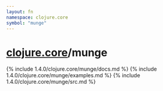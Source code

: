 ```yaml
---
layout: fn
namespace: clojure.core
symbol: "munge"
---
```


# [clojure.core](../)/munge

{% include 1.4.0/clojure.core/munge/docs.md %}
{% include 1.4.0/clojure.core/munge/examples.md %}
{% include 1.4.0/clojure.core/munge/src.md %}

